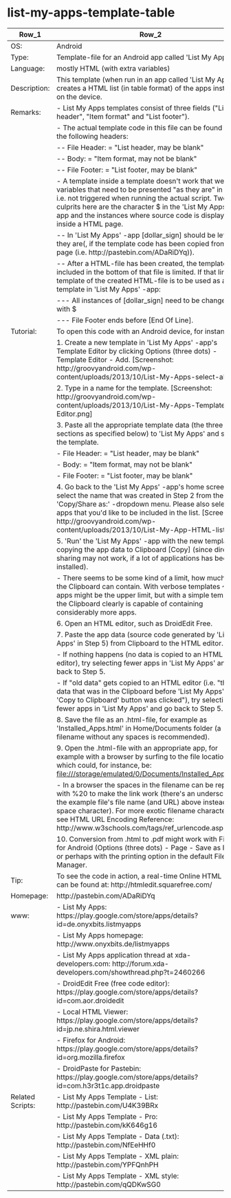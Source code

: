 # list-my-apps-template-table
<table>
<thead><tr><th>Row_1</th><th>Row_2</th></tr></thead><tbody>
 <tr><td>OS:</td><td>Android</td></tr>
 <tr><td>Type:</td><td>Template-file for an Android app called 'List My Apps'</td></tr>
 <tr><td>Language:</td><td>mostly HTML (with extra variables)</td></tr>
 <tr><td>Description:</td><td>This template (when run in an app called 'List My Apps') creates a HTML list (in table format) of the apps installed on the device.</td></tr>
 <tr><td>Remarks:</td><td>- List My Apps templates consist of three fields ("List header", "Item format" and "List footer").</td></tr>
 <tr><td>&nbsp;</td><td>- The actual template code in this file can be found under the following headers:</td></tr>
 <tr><td>&nbsp;</td><td>-- File Header: = "List header, may be blank"</td></tr>
 <tr><td>&nbsp;</td><td>-- Body: = "Item format, may not be blank"</td></tr>
 <tr><td>&nbsp;</td><td>-- File Footer: = "List footer, may be blank"</td></tr>
 <tr><td>&nbsp;</td><td>- A template inside a template doesn't work that well with variables that need to be presented "as they are" in code i.e. not triggered when running the actual script. Two main culprits here are the character $ in the 'List My Apps' -app and the instances where source code is displayed inside a HTML page.</td></tr>
 <tr><td>&nbsp;</td><td>-- In 'List My Apps' -app [dollar_sign] should be left as they are(, if the template code has been copied from this page (i.e. http://pastebin.com/ADaRiDYq)).</td></tr>
 <tr><td>&nbsp;</td><td>-- After a HTML-file has been created, the template included in the bottom of that file is limited. If that limited template of the created HTML-file is to be used as a template in 'List My Apps' -app:</td></tr>
 <tr><td>&nbsp;</td><td>--- All instances of [dollar_sign] need to be changed with $</td></tr>
 <tr><td>&nbsp;</td><td>--- File Footer ends before [End Of Line].</td></tr>
 <tr><td>Tutorial:</td><td>To open this code with an Android device, for instance:</td></tr>
 <tr><td>&nbsp;</td><td>1. Create a new template in 'List My Apps' -app's Template Editor by clicking Options (three dots) - Template Editor - Add. [Screenshot: http://groovyandroid.com/wp-content/uploads/2013/10/List-My-Apps-select-all.png]</td></tr>
 <tr><td>&nbsp;</td><td>2. Type in a name for the template. [Screenshot: http://groovyandroid.com/wp-content/uploads/2013/10/List-My-Apps-Template-Editor.png]</td></tr>
 <tr><td>&nbsp;</td><td>3. Paste all the appropriate template data (the three sections as specified below) to 'List My Apps' and save the template.</td></tr>
 <tr><td>&nbsp;</td><td>- File Header: = "List header, may be blank"</td></tr>
 <tr><td>&nbsp;</td><td>- Body: = "Item format, may not be blank"</td></tr>
 <tr><td>&nbsp;</td><td>- File Footer: = "List footer, may be blank"</td></tr>
 <tr><td>&nbsp;</td><td>4. Go back to the 'List My Apps' -app's home screen and select the name that was created in Step 2 from the 'Copy/Share as:' -dropdown menu. Please also select the apps that you'd like to be included in the list. [Screenshot: http://groovyandroid.com/wp-content/uploads/2013/10/List-My-App-HTML-list.png]</td></tr>
 <tr><td>&nbsp;</td><td>5. 'Run' the 'List My Apps' -app with the new template by copying the app data to Clipboard [Copy] (since direct sharing may not work, if a lot of applications has been installed).</td></tr>
 <tr><td>&nbsp;</td><td>- There seems to be some kind of a limit, how much data the Clipboard can contain. With verbose templates ~200 apps might be the upper limit, but with a simple template, the Clipboard clearly is capable of containing considerably more apps.</td></tr>
 <tr><td>&nbsp;</td><td>6. Open an HTML editor, such as DroidEdit Free.</td></tr>
 <tr><td>&nbsp;</td><td>7. Paste the app data (source code generated by 'List My Apps' in Step 5) from Clipboard to the HTML editor.</td></tr>
 <tr><td>&nbsp;</td><td>- If nothing happens (no data is copied to an HTML editor), try selecting fewer apps in 'List My Apps' and go back to Step 5.</td></tr>
 <tr><td>&nbsp;</td><td>- If "old data" gets copied to an HTML editor (i.e. "the data that was in the Clipboard before 'List My Apps' apps' 'Copy to Clipboard' button was clicked"), try selecting fewer apps in 'List My Apps' and go back to Step 5.</td></tr>
 <tr><td>&nbsp;</td><td>8. Save the file as an .html-file, for example as 'Installed_Apps.html' in Home/Documents folder (a filename without any spaces is recommended).</td></tr>
 <tr><td>&nbsp;</td><td>9. Open the .html-file with an appropriate app, for example with a browser by surfing to the file location, which could, for instance, be: <a href="file:///storage/emulated/0/Documents/Installed_Apps.html">file:///storage/emulated/0/Documents/Installed_Apps.html</a></td></tr>
 <tr><td>&nbsp;</td><td>- In a browser the spaces in the filename can be replaced with %20 to make the link work (there's an underscore in the example file's file name (and URL) above instead of a space character). For more exotic filename characters, see HTML URL Encoding Reference: http://www.w3schools.com/tags/ref_urlencode.asp.</td></tr>
 <tr><td>&nbsp;</td><td>10. Conversion from .html to .pdf might work with Firefox for Android (Options (three dots) - Page - Save as PDF) or perhaps with the printing option in the default File Manager.</td></tr>
 <tr><td>Tip:</td><td>To see the code in action, a real-time Online HTML Editor can be found at: http://htmledit.squarefree.com/</td></tr>
 <tr><td>Homepage:</td><td>http://pastebin.com/ADaRiDYq</td></tr>
 <tr><td>www:</td><td>- List My Apps: https://play.google.com/store/apps/details?id=de.onyxbits.listmyapps</td></tr>
 <tr><td>&nbsp;</td><td>- List My Apps homepage: http://www.onyxbits.de/listmyapps</td></tr>
 <tr><td>&nbsp;</td><td>- List My Apps application thread at xda-developers.com: http://forum.xda-developers.com/showthread.php?t=2460266</td></tr>
 <tr><td>&nbsp;</td><td>- DroidEdit Free (free code editor): https://play.google.com/store/apps/details?id=com.aor.droidedit</td></tr>
 <tr><td>&nbsp;</td><td>- Local HTML Viewer: https://play.google.com/store/apps/details?id=jp.ne.shira.html.viewer</td></tr>
 <tr><td>&nbsp;</td><td>- Firefox for Android: https://play.google.com/store/apps/details?id=org.mozilla.firefox</td></tr>
 <tr><td>&nbsp;</td><td>- DroidPaste for Pastebin: https://play.google.com/store/apps/details?id=com.h3r3t1c.app.droidpaste</td></tr>
 <tr><td>Related Scripts:</td><td>- List My Apps Template - List: http://pastebin.com/U4K39BRx</td></tr>
 <tr><td>&nbsp;</td><td>- List My Apps Template - Pro: http://pastebin.com/kK646g16</td></tr>
 <tr><td>&nbsp;</td><td>- List My Apps Template - Data (.txt): http://pastebin.com/NfEeHHf0</td></tr>
 <tr><td>&nbsp;</td><td>- List My Apps Template - XML plain: http://pastebin.com/YPFQnhPH</td></tr>
 <tr><td>&nbsp;</td><td>- List My Apps Template - XML style: http://pastebin.com/qQDKwSG0</td></tr>
</tbody></table>
